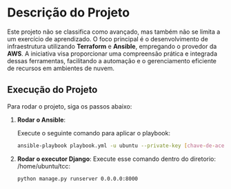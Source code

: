 # Descrição do Projeto

Este projeto não se classifica como avançado, mas também não se limita a um exercício de aprendizado. O foco principal é o desenvolvimento de infraestrutura utilizando **Terraform** e **Ansible**, empregando o provedor da **AWS**. A iniciativa visa proporcionar uma compreensão prática e integrada dessas ferramentas, facilitando a automação e o gerenciamento eficiente de recursos em ambientes de nuvem.

## Execução do Projeto

Para rodar o projeto, siga os passos abaixo:

1. **Rodar o Ansible**:

   Execute o seguinte comando para aplicar o playbook:

   ```bash
   ansible-playbook playbook.yml -u ubuntu --private-key [chave-de-acesso] -i hosts.yml

1. **Rodar o executor Django**:
    Execute esse comando dentro do diretorio: /home/ubuntu/tcc:

   ```bash
   python manage.py runserver 0.0.0.0:8000